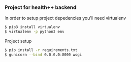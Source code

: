 ### Project for health++ backend

In order to setup project depedencies you'll need virtualenv
```sh
$ pip3 install virtualenv
$ virtualenv -p python3 env
```

Project setup
```sh 
$ pip install -r requirements.txt
$ gunicorn --bind 0.0.0.0:8000 wsgi
```